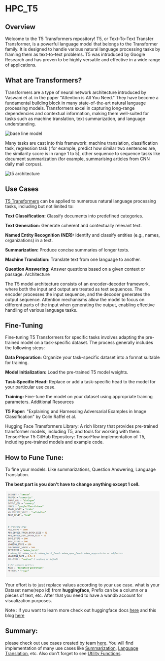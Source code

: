 # HPC_T5

## Overview

Welcome to the T5 Transformers repository! T5, or Text-To-Text Transfer Transformer, is a powerful language model that belongs to the Transformer family. It is designed to handle various natural language processing tasks by framing them as text-to-text problems. T5 was introduced by Google Research and has proven to be highly versatile and effective in a wide range of applications.

## What are Transformers?
Transformers are a type of neural network architecture introduced by Vaswani et al. in the paper "Attention is All You Need." They have become a fundamental building block in many state-of-the-art natural language processing models. Transformers excel in capturing long-range dependencies and contextual information, making them well-suited for tasks such as machine translation, text summarization, and language understanding.

![base line model](https://miro.medium.com/v2/resize:fit:828/format:webp/1*QOVXAn0bx8HKGrBIXAgydw.png)

Many tasks are cast into this framework: machine translation, classification task, regression task ( for example, predict how similar two sentences are, the similarity score is in range 1 to 5), other sequence to sequence tasks like document summarization (for example, summarising articles from CNN daily mail corpus).

![t5 architecture](https://miro.medium.com/v2/resize:fit:720/format:webp/1*iJcUH1F0TmCQE5p2wQt9og.png)

## Use Cases
[T5 Transformers](https://huggingface.co/docs/transformers/model_doc/t5) can be applied to numerous natural language processing tasks, including but not limited to:

**Text Classification:** Classify documents into predefined categories.


**Text Generation:** Generate coherent and contextually relevant text.

**Named Entity Recognition (NER):** Identify and classify entities (e.g., names, 
organizations) in a text.

**Summarization:** Produce concise summaries of longer texts.

**Machine Translation:** Translate text from one language to another.

**Question Answering:** Answer questions based on a given context or passage.
Architecture

The T5 model architecture consists of an encoder-decoder framework, where both the input and output are treated as text sequences. The encoder processes the input sequence, and the decoder generates the output sequence. Attention mechanisms allow the model to focus on different parts of the input when generating the output, enabling effective handling of various language tasks.

## Fine-Tuning

Fine-tuning T5 Transformers for specific tasks involves adapting the pre-trained model on a task-specific dataset. The process generally includes the following steps:

**Data Preparation:** Organize your task-specific dataset into a format suitable for training.

**Model Initialization:** Load the pre-trained T5 model weights.

**Task-Specific Head:** Replace or add a task-specific head to the model for your particular use case.

**Training:** Fine-tune the model on your dataset using appropriate training parameters.
Additional Resources

**T5 Paper:** "Explaining and Harnessing Adversarial Examples in Image Classification" by Colin Raffel et al.

Hugging Face Transformers Library: A rich library that provides pre-trained transformer models, including T5, and tools for working with them.
TensorFlow T5 GitHub Repository: TensorFlow implementation of T5, including pre-trained models and example code.

## How to Fune Tune:
To fine your models. Like summarizations, Question Answering, Language Translation.

**The best part is you don't have to change anything except 1 cell.**

![How to Fine Tune](How_to_Fine_Tune.png)

Your effort is to just replace values according to your use case. what is your Dataset name(repo id) from **huggingface**, Prefix can be a column or a pieces of text, etc.
After that you need to have a wandb account for visualization purposes.
 
Note : if you want to learn more check out huggingface docs [here](https://huggingface.co/docs/transformers/model_doc/t5) and this blog [here](https://medium.com/analytics-vidhya/t5-a-detailed-explanation-a0ac9bc53e51)

## Summary:
please check out use cases created by team [here](https://github.com/highplainscomputing/HPC_T5/tree/main/T5). You will find implementation of many use cases like [Summarization](https://github.com/highplainscomputing/HPC_T5/tree/main/T5/04-summary-generation),
[Language Translation](https://github.com/highplainscomputing/HPC_T5/tree/main/T5/02-language-translation), etc. 
Also don't forget to see [Utility Functions](https://github.com/highplainscomputing/HPC_T5/tree/main/utils).


